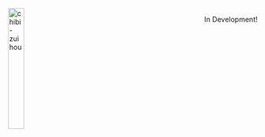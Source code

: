 <div>
  <img src="https://i.imgur.com/MMXUJYT.png" alt="chibi-zuihou" style="width: 25%;">
  <p style="float: right;">In Development!</p>
</div>
